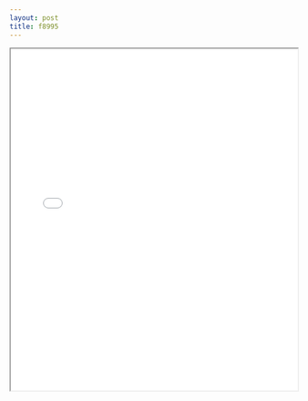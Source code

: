```yaml
---
layout: post
title: f8995
---
```


<div class="pdf-container">
<iframe src="/ea/assets/pdfs/misc/f8995.pdf" height="600" width="100%" allowFullScreen="true"></iframe>
</div>

